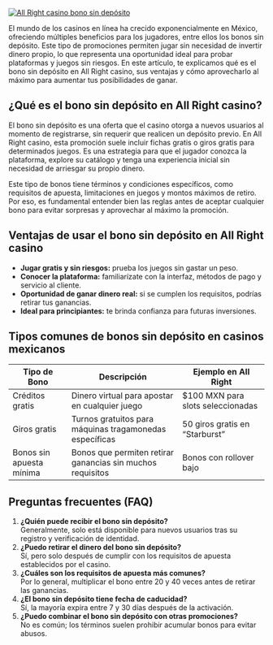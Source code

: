 [![All Right casino bono sin depósito](https://123-caf.pages.dev/gitsignup.png)](https://vrmoo.ru/Bt82HjjY)

<p>El mundo de los casinos en línea ha crecido exponencialmente en México, ofreciendo múltiples beneficios para los jugadores, entre ellos los bonos sin depósito. Este tipo de promociones permiten jugar sin necesidad de invertir dinero propio, lo que representa una oportunidad ideal para probar plataformas y juegos sin riesgos. En este artículo, te explicamos qué es el bono sin depósito en All Right casino, sus ventajas y cómo aprovecharlo al máximo para aumentar tus posibilidades de ganar.</p>  <h2>¿Qué es el bono sin depósito en All Right casino?</h2> <p>El bono sin depósito es una oferta que el casino otorga a nuevos usuarios al momento de registrarse, sin requerir que realicen un depósito previo. En All Right casino, esta promoción suele incluir fichas gratis o giros gratis para determinados juegos. Es una estrategia para que el jugador conozca la plataforma, explore su catálogo y tenga una experiencia inicial sin necesidad de arriesgar su propio dinero.</p> <p>Este tipo de bonos tiene términos y condiciones específicos, como requisitos de apuesta, limitaciones en juegos y montos máximos de retiro. Por eso, es fundamental entender bien las reglas antes de aceptar cualquier bono para evitar sorpresas y aprovechar al máximo la promoción.</p>  <h2>Ventajas de usar el bono sin depósito en All Right casino</h2> <ul>   <li><strong>Jugar gratis y sin riesgos:</strong> prueba los juegos sin gastar un peso.</li>   <li><strong>Conocer la plataforma:</strong> familiarízate con la interfaz, métodos de pago y servicio al cliente.</li>   <li><strong>Oportunidad de ganar dinero real:</strong> si se cumplen los requisitos, podrías retirar tus ganancias.</li>   <li><strong>Ideal para principiantes:</strong> te brinda confianza para futuras inversiones.</li> </ul>  <h2>Tipos comunes de bonos sin depósito en casinos mexicanos</h2> <table>   <thead>     <tr>       <th>Tipo de Bono</th>       <th>Descripción</th>       <th>Ejemplo en All Right</th>     </tr>   </thead>   <tbody>     <tr>       <td>Créditos gratis</td>       <td>Dinero virtual para apostar en cualquier juego</td>       <td>$100 MXN para slots seleccionadas</td>     </tr>     <tr>       <td>Giros gratis</td>       <td>Turnos gratuitos para máquinas tragamonedas específicas</td>       <td>50 giros gratis en “Starburst”</td>     </tr>     <tr>       <td>Bonos sin apuesta mínima</td>       <td>Bonos que permiten retirar ganancias sin muchos requisitos</td>       <td>Bonos con rollover bajo</td>     </tr>   </tbody> </table>  <h2>Preguntas frecuentes (FAQ)</h2> <ol>   <li><strong>¿Quién puede recibir el bono sin depósito?</strong><br>Generalmente, solo está disponible para nuevos usuarios tras su registro y verificación de identidad.</li>   <li><strong>¿Puedo retirar el dinero del bono sin depósito?</strong><br>Sí, pero solo después de cumplir con los requisitos de apuesta establecidos por el casino.</li>   <li><strong>¿Cuáles son los requisitos de apuesta más comunes?</strong><br>Por lo general, multiplicar el bono entre 20 y 40 veces antes de retirar las ganancias.</li>   <li><strong>¿El bono sin depósito tiene fecha de caducidad?</strong><br>Sí, la mayoría expira entre 7 y 30 días después de la activación.</li>   <li><strong>¿Puedo combinar el bono sin depósito con otras promociones?</strong><br>No es común; los términos suelen prohibir acumular bonos para evitar abusos.</li> </ol>